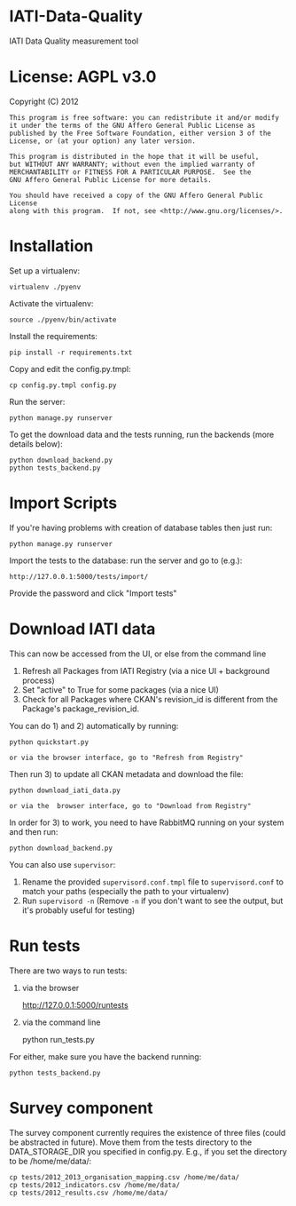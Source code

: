 IATI-Data-Quality
=================

IATI Data Quality measurement tool

License: AGPL v3.0
==================

Copyright (C) 2012

    This program is free software: you can redistribute it and/or modify
    it under the terms of the GNU Affero General Public License as
    published by the Free Software Foundation, either version 3 of the
    License, or (at your option) any later version.

    This program is distributed in the hope that it will be useful,
    but WITHOUT ANY WARRANTY; without even the implied warranty of
    MERCHANTABILITY or FITNESS FOR A PARTICULAR PURPOSE.  See the
    GNU Affero General Public License for more details.

    You should have received a copy of the GNU Affero General Public License
    along with this program.  If not, see <http://www.gnu.org/licenses/>.

Installation
============

Set up a virtualenv:

    virtualenv ./pyenv

Activate the virtualenv:

    source ./pyenv/bin/activate

Install the requirements:

    pip install -r requirements.txt

Copy and edit the config.py.tmpl:

    cp config.py.tmpl config.py

Run the server:

    python manage.py runserver

To get the download data and the tests running, run the backends (more details below):

    python download_backend.py
    python tests_backend.py

Import Scripts
==============

If you're having problems with creation of database tables then just run:

    python manage.py runserver

Import the tests to the database: run the server and go to (e.g.):

    http://127.0.0.1:5000/tests/import/

Provide the password and click "Import tests"

Download IATI data
==================

This can now be accessed from the UI, or else from the command line

1. Refresh all Packages from IATI Registry (via a nice UI + background process)
2. Set "active" to True for some packages (via a nice UI)
3. Check for all Packages where CKAN's revision_id is different from the Package's package_revision_id.

You can do 1) and 2) automatically by running:

    python quickstart.py

    or via the browser interface, go to "Refresh from Registry"

Then run 3) to update all CKAN metadata and download the file:

    python download_iati_data.py

    or via the  browser interface, go to "Download from Registry"

In order for 3) to work, you need to have RabbitMQ running on your system and then run:

    python download_backend.py

You can also use `supervisor`:

1. Rename the provided `supervisord.conf.tmpl` file to `supervisord.conf` to match your paths (especially the path to your virtualenv)
2. Run `supervisord -n` (Remove `-n` if you don't want to see the output, but it's probably useful for testing)

Run tests
=========

There are two ways to run tests:

1. via the browser

    http://127.0.0.1:5000/runtests

2. via the command line

    python run_tests.py

For either, make sure you have the backend running:

    python tests_backend.py

Survey component 
================

The survey component currently requires the existence of three files (could be abstracted in future). Move them from the tests directory to the DATA_STORAGE_DIR you specified in config.py. E.g., if you set the directory to be /home/me/data/:
    
    cp tests/2012_2013_organisation_mapping.csv /home/me/data/
    cp tests/2012_indicators.csv /home/me/data/
    cp tests/2012_results.csv /home/me/data/
